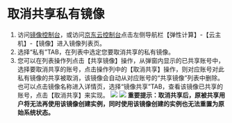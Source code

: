 # 取消共享私有镜像
1. 访问[镜像控制台][1]，或访问[京东云控制台][2]点击左侧导航栏【弹性计算】-【云主机】-【镜像】进入镜像列表页。
2. 选择“私有”TAB，在列表中选定您要取消共享的私有镜像。
3. 您可以在列表操作列点击【共享镜像】操作，从弹窗内显示的已共享账号中，选择要取消共享的账号，点击操作列中的【取消共享】操作，则对应账号对此私有镜像的共享被取消，该镜像会自动从对应账号的“共享镜像”列表中删除。也可以点击镜像名称进入详情页，选择“镜像共享”TAB，查看该镜像已共享的账号，点击【取消共享】来实现。
![](../../../../../image/vm/Operation-Guide-Image-unshare1.png)
![](../../../../../image/vm/Operation-Guide-Image-unshare2.png)
**重要提示：取消共享后，原被共享用户将无法再使用该镜像创建实例，同时使用该镜像创建的实例也无法重置为原始系统状态。**


  [1]: ./images/Operation-Guide-Image-unshare2.png "Operation-Guide-Image-unshare2.png"
  [2]: https://cns-console.jdcloud.com/host/compute/list
  [3]: ./images/Operation-Guide-Image-unshare1.png "Operation-Guide-Image-unshare1.png"
  [4]: ./images/Operation-Guide-Image-unshare2.png "Operation-Guide-Image-unshare2.png"